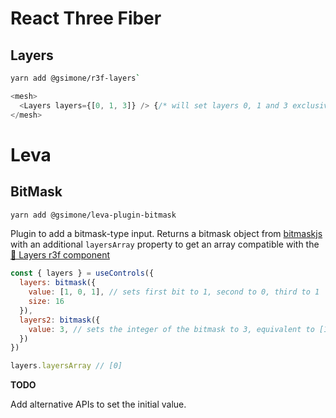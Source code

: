 # React Three Fiber

## Layers

```bash
yarn add @gsimone/r3f-layers`
```


```js
<mesh>
  <Layers layers={[0, 1, 3]} /> {/* will set layers 0, 1 and 3 exclusively */}
</mesh>
```


# Leva

## BitMask

```bash
yarn add @gsimone/leva-plugin-bitmask
```

Plugin to add a bitmask-type input. Returns a bitmask object from [bitmaskjs](https://www.npmjs.com/package/bitmaskjs) with an additional `layersArray` property to get an array compatible with the [🔗 Layers r3f component](https://github.com/gsimone/things#layers)

```js
const { layers } = useControls({
  layers: bitmask({
    value: [1, 0, 1], // sets first bit to 1, second to 0, third to 1
    size: 16
  }),
  layers2: bitmask({
    value: 3, // sets the integer of the bitmask to 3, equivalent to [1, 1]
  })  
})

layers.layersArray // [0]
```

**TODO**

Add alternative APIs to set the initial value.